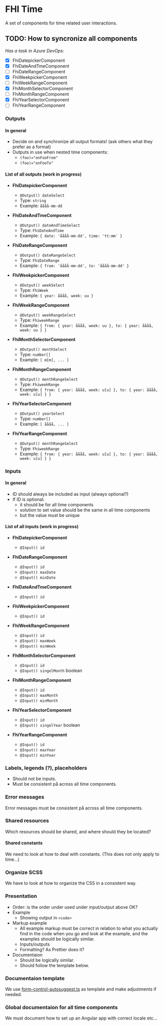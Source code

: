 # FHI Time

A set of components for time related user interactions.

## TODO: How to syncronize all components

_Has a task in Azure DevOps:_

- [x] FhiDatepickerComponent
- [x] FhiDateAndTmeComponent
- [ ] FhiDateRangeComponent
- [x] FhiWeekpickerComponent
- [ ] FhiWeekRangeComponent
- [x] FhiMonthSelectorComponent
- [ ] FhiMonthRangeComponent
- [x] FhiYearSelectorComponent
- [ ] FhiYearRangeComponent

### Outputs

#### In general

- Decide on and synchronize all output formats! (ask others what they prefer as a format)
- Outputs in use when nested time components:
  - `(foo)="onFooFrom"`
  - `(foo)="onFooTo"`

#### List of all outputs (work in progress)

- **FhiDatepickerComponent**
  - `@Output() dateSelect`
  - Type: `string`
  - Example: `åååå-mm-dd`

- **FhiDateAndTmeComponent**
  - `@Output() dateAndTimeSelect`
  - Type: `FhiDateAndTime`
  - Example: `{ date: 'åååå-mm-dd', time: 'tt:mm' }`

- **FhiDateRangeComponent**
  - `@Output() dateRangeSelect`
  - Type: `FhiDateRange`
  - Example: `{ from: 'åååå-mm-dd', to: 'åååå-mm-dd' }`

- **FhiWeekpickerComponent**
  - `@Output() weekSelect`
  - Type: `FhiWeek`
  - Example: `{ year: åååå, week: uu }`

- **FhiWeekRangeComponent**
  - `@Output() weekRangeSelect`
  - Type: `FhiweekRange`
  - Example: `{ from: { year: åååå, week: uu }, to: { year: åååå, week: uu } }`

- **FhiMonthSelectorComponent**
  - `@Output() monthSelect`
  - Type: `number[]`
  - Example: `[ m[m], ... ]`

- **FhiMonthRangeComponent**
  - `@Output() monthRangeSelect`
  - Type: `FhiweekRange`
  - Example: `{ from: { year: åååå, week: u[u] }, to: { year: åååå, week: u[u] } }`

- **FhiYearSelectorComponent**
  - `@Output() yearSelect`
  - Type: `number[]`
  - Example: `[ åååå, ... ]`

- **FhiYearRangeComponent**
  - `@Output() monthRangeSelect`
  - Type: `FhiweekRange`
  - Example: `{ from: { year: åååå, week: u[u] }, to: { year: åååå, week: u[u] } }`

### Inputs

#### In general

- ID should always be included as input (always optional?)
- If ID is optional:
  - it should be for all time components
  - solution to set value should be the same in all time components
  - but the value must be unique

#### List of all inputs (work in progress)

- **FhiDatepickerComponent**
  - `@Input() id`

- **FhiDateRangeComponent**
  - `@Input() id`
  - `@Input() maxDate`
  - `@Input() minDate`

- **FhiDateAndTmeComponent**
  - `@Input() id`

- **FhiWeekpickerComponent**
  - `@Input() id`

- **FhiWeekRangeComponent**
  - `@Input() id`
  - `@Input() maxWeek`
  - `@Input() minWeek`

- **FhiMonthSelectorComponent**
  - `@Input() id`
  - `@Input() singelMonth` boolean

- **FhiMonthRangeComponent**
  - `@Input() id`
  - `@Input() maxMonth`
  - `@Input() minMonth`

- **FhiYearSelectorComponent**
  - `@Input() id`
  - `@Input() singelYear` boolean

- **FhiYearRangeComponent**
  - `@Input() id`
  - `@Input() maxYear`
  - `@Input() minYear`

### Labels, legends (?), placeholders

- Should not be inputs.
- Must be consistent på across all time components.

### Error messages

Error messages must be consistent på across all time components.

### Shared resources

Which resources should be shared, and where should they be located?

#### Shared constants

We need to look at how to deal with constants.
(This does not only apply to time...)

### Organize SCSS

We have to look at how to organize the CSS in a consistent way.

### Presentation

- Order: is the order under used under input/output above OK?
- Example
  - Showing output in `<code>`
- Markup example
  - All example markup must be correct in relation to what you actually find in the code when you go and look at the example, and the examples should be logically similar.
  - Inputs/outputs
  - Formatting? As Prettier does it?
- Documentaion
  - Should be logically similar.
  - Should follow the template  below.

### Documentaion template

We use [form-control-autosuggest.ts](https://github.com/folkehelseinstituttet/Fhi.Frontend.Demo/blob/dev/src/MOCK_DB_DATA/library-items/form-controls/form-control-autosuggest.ts) as template and make adjustments if needed.

### Global documentaion for all time components

We must document how to set up an Angular app with correct locale etc...
